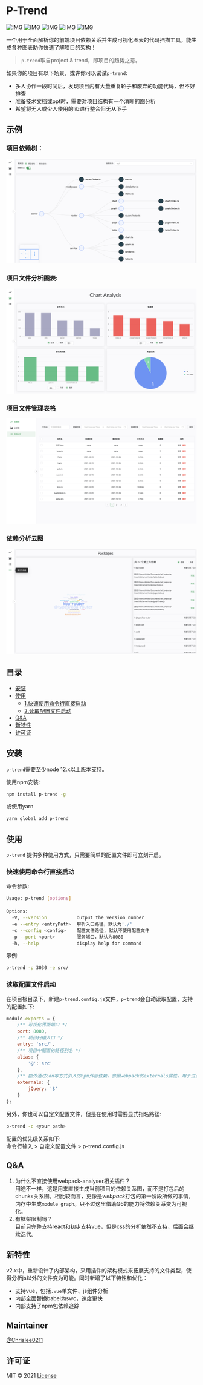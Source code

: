 # P-Trend

![IMG](https://img.shields.io/badge/node-12.x.x-blue)
![IMG](https://img.shields.io/badge/%40swc%2Fcore-1.2.125-blue)
![IMG](https://img.shields.io/badge/vue-3.2.16-brightgreen)
![IMG](https://img.shields.io/badge/%40antv%2Fg6-4.3.5-blue)
![IMG](https://img.shields.io/badge/naive--ui-2.15.11-blue)

一个用于全面解析你的前端项目依赖关系并生成可视化图表的代码扫描工具，能生成各种图表助你快速了解项目的架构！

>`p-trend`取自project & trend，即项目的趋势之意。

如果你的项目有以下场景，或许你可以试试`p-trend`:

- 多人协作一段时间后，发现项目内有大量重复轮子和废弃的功能代码，但不好排查
- 准备技术文档或ppt时，需要对项目结构有一个清晰的图分析
- 希望将无人或少人使用的lib进行整合但无从下手

## 示例

### 项目依赖树：
![IMG](https://raw.githubusercontent.com/ChrisLee0211/self-utils-for-ts/master/src/assets/p-trend/graph.png)
### 项目文件分析图表:
![IMG](https://raw.githubusercontent.com/ChrisLee0211/self-utils-for-ts/master/src/assets/p-trend/chart.png)
### 项目文件管理表格
![IMG](https://raw.githubusercontent.com/ChrisLee0211/self-utils-for-ts/master/src/assets/p-trend/table.png)

### 依赖分析云图
![IMG](https://raw.githubusercontent.com/ChrisLee0211/self-utils-for-ts/master/src/assets/p-trend/pkg.png)
## 目录

- [安装](#安装)
- [使用](#使用)
  - [1.快速使用命令行直接启动](#快速使用命令行直接启动)
  - [2.读取配置文件启动](#读取配置文件启动)
- [Q&A](#Q&A)
- [新特性](#新特性)
- [许可证](#许可证)

## 安装

`p-trend`需要至少node 12.x以上版本支持。

使用npm安装:

```sh
npm install p-trend -g
```
或使用yarn

```sh
yarn global add p-trend
```
## 使用

`p-trend` 提供多种使用方式，只需要简单的配置文件即可立刻开启。

### 快速使用命令行直接启动

命令参数:
```sh
Usage: p-trend [options]

Options:
  -V, --version           output the version number
  -e --entry <entryPath>  解析入口路径，默认为'./'
  -c --config <config>    配置文件路径, 默认不使用配置文件
  -p --port <port>        服务端口，默认为8080
  -h, --help              display help for command
```

示例:

```sh
p-trend -p 3030 -e src/
```

### 读取配置文件启动
在项目根目录下，新建`p-trend.config.js`文件，`p-trend`会自动读取配置，支持的配置如下:
```javascript
module.exports = {
    /** 可视化界面端口 */
    port: 8080,
    /** 项目扫描入口 */
    entry: 'src/',
    /** 项目中配置的路径别名 */
    alias: {
        '@':'src'
    },
    /** 额外通过cdn等方式引入的npm外部依赖，参照webpack的externals属性，用于过滤这种依赖的扫描记录 */
    externals: {
        jQuery: '$'
    }
};
```
另外，你也可以自定义配置文件，但是在使用时需要显式指名路径:
```sh
p-trend -c <your path>
```
配置的优先级关系如下:\
命令行输入 > 自定义配置文件 > p-trend.config.js

## Q&A
1. 为什么不直接使用webpack-analyser相关插件？  
用途不一样，这是用来直接生成当前项目的依赖关系图，而不是打包后的chunks关系图。相比较而言，更像是*webpack*打包的第一阶段所做的事情，内存中生成`module graph`。只不过这里借助G6的能力将依赖关系变为可视化。
2. 有框架限制吗？  
目前只完整支持react和初步支持vue，但是css的分析依然不支持，后面会继续迭代。

## 新特性
v2.x中，重新设计了内部架构，采用插件的架构模式来拓展支持的文件类型，使得分析js以外的文件变为可能。同时新增了以下特性和优化：

- 支持vue，包括`.vue`单文件、js组件分析
- 内部全面替换babel为swc，速度更快
- 内部支持了npm包依赖追踪

## Maintainer

[@Chrislee0211](https://github.com/ChrisLee0211)


## 许可证

MIT © 2021 [License](https://github.com/ChrisLee0211/p-trend/blob/main/LICENSE)
